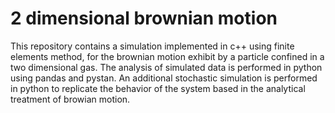 # 2 dimensional brownian motion
This repository contains a simulation implemented in c++ using finite elements method, for the brownian motion exhibit by a particle confined in a two dimensional gas. 
The analysis of simulated data is performed in python using pandas and pystan. An additional stochastic simulation is performed in python to replicate the behavior of the system based in the analytical treatment of browian motion.
